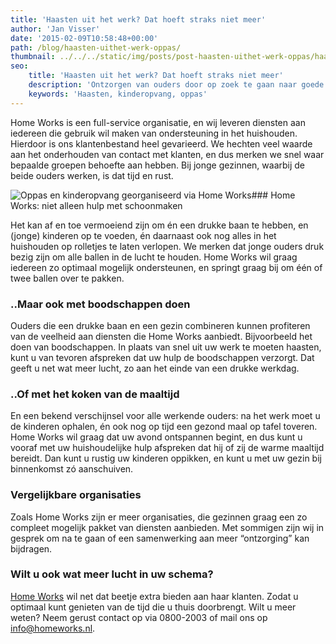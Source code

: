 ```yaml
---
title: 'Haasten uit het werk? Dat hoeft straks niet meer'
author: 'Jan Visser'
date: '2015-02-09T10:58:48+00:00'
path: /blog/haasten-uithet-werk-oppas/
thumbnail: ../../../static/img/posts/post-haasten-uithet-werk-oppas/haasten.jpg
seo:
    title: 'Haasten uit het werk? Dat hoeft straks niet meer'
    description: 'Ontzorgen van ouders door op zoek te gaan naar goede kinderopvang'
    keywords: 'Haasten, kinderopvang, oppas'
---
```

Home Works is een full-service organisatie, en wij leveren diensten aan iedereen die gebruik wil maken van ondersteuning in het huishouden. Hierdoor is ons klantenbestand heel gevarieerd. We hechten veel waarde aan het onderhouden van contact met klanten, en dus merken we snel waar bepaalde groepen behoefte aan hebben. Bij jonge gezinnen, waarbij de beide ouders werken, is dat tijd en rust.

![Oppas en kinderopvang georganiseerd via Home Works](/img/posts/post-haasten-uithet-werk-oppas/oppas.jpg)### Home Works: niet alleen hulp met schoonmaken

Het kan af en toe vermoeiend zijn om én een drukke baan te hebben, en (jonge) kinderen op te voeden, én daarnaast ook nog alles in het huishouden op rolletjes te laten verlopen. We merken dat jonge ouders druk bezig zijn om alle ballen in de lucht te houden. Home Works wil graag iedereen zo optimaal mogelijk ondersteunen, en springt graag bij om één of twee ballen over te pakken.

### ..Maar ook met boodschappen doen

Ouders die een drukke baan en een gezin combineren kunnen profiteren van de veelheid aan diensten die Home Works aanbiedt. Bijvoorbeeld het doen van boodschappen. In plaats van snel uit uw werk te moeten haasten, kunt u van tevoren afspreken dat uw hulp de boodschappen verzorgt. Dat geeft u net wat meer lucht, zo aan het einde van een drukke werkdag.

### ..Of met het koken van de maaltijd

En een bekend verschijnsel voor alle werkende ouders: na het werk moet u de kinderen ophalen, én ook nog op tijd een gezond maal op tafel toveren. Home Works wil graag dat uw avond ontspannen begint, en dus kunt u vooraf met uw huishoudelijke hulp afspreken dat hij of zij de warme maaltijd bereidt. Dan kunt u rustig uw kinderen oppikken, en kunt u met uw gezin bij binnenkomst zó aanschuiven.

### Vergelijkbare organisaties

Zoals Home Works zijn er meer organisaties, die gezinnen graag een zo compleet mogelijk pakket van diensten aanbieden. Met sommigen zijn wij in gesprek om na te gaan of een samenwerking aan meer “ontzorging” kan bijdragen.

### Wilt u ook wat meer lucht in uw schema?

[Home Works](https://www.homeworks.nl) wil net dat beetje extra bieden aan haar klanten. Zodat u optimaal kunt genieten van de tijd die u thuis doorbrengt. Wilt u meer weten? Neem gerust contact op via 0800-2003 of mail ons op info@homeworks.nl.
